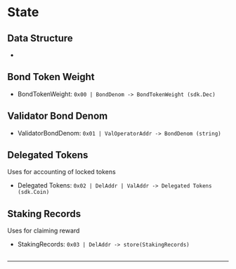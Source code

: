 <!--
order: 1
-->

# State

## Data Structure

* 






## Bond Token Weight

* BondTokenWeight: `0x00 | BondDenom -> BondTokenWeight (sdk.Dec)`

## Validator Bond Denom

* ValidatorBondDenom: `0x01 | ValOperatorAddr -> BondDenom (string)`

## Delegated Tokens

Uses for accounting of locked tokens

* Delegated Tokens: `0x02 | DelAddr | ValAddr -> Delegated Tokens (sdk.Coin)`

## Staking Records

Uses for claiming reward

* StakingRecords: `0x03 | DelAddr -> store(StakingRecords)`

## 


---




















